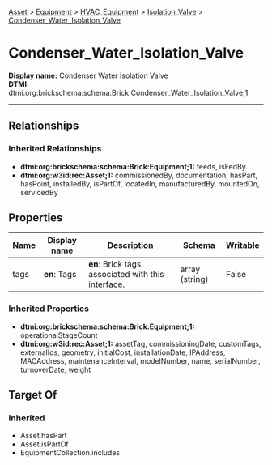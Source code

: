 [Asset](../../../Asset.md) > [Equipment](../../Equipment.md) > [HVAC_Equipment](../HVAC_Equipment.md) > [Isolation_Valve](Isolation_Valve.md) > [Condenser_Water_Isolation_Valve](#)
# Condenser_Water_Isolation_Valve

**Display name:** Condenser Water Isolation Valve<br />
**DTMI:** dtmi:org:brickschema:schema:Brick:Condenser_Water_Isolation_Valve;1

---
## Relationships
### Inherited Relationships
* **dtmi:org:brickschema:schema:Brick:Equipment;1:** feeds, isFedBy
* **dtmi:org:w3id:rec:Asset;1:** commissionedBy, documentation, hasPart, hasPoint, installedBy, isPartOf, locatedIn, manufacturedBy, mountedOn, servicedBy
## Properties
|Name|Display name|Description|Schema|Writable|
|-|-|-|-|-|
|tags|**en**: Tags|**en**: Brick tags associated with this interface.|array (string)|False|
### Inherited Properties
* **dtmi:org:brickschema:schema:Brick:Equipment;1:** operationalStageCount
* **dtmi:org:w3id:rec:Asset;1:** assetTag, commissioningDate, customTags, externalIds, geometry, initialCost, installationDate, IPAddress, MACAddress, maintenanceInterval, modelNumber, name, serialNumber, turnoverDate, weight
## Target Of
### Inherited
* Asset.hasPart
* Asset.isPartOf
* EquipmentCollection.includes

